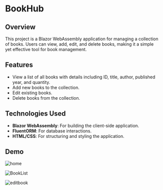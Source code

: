 # BookHub

## Overview

This project is a Blazor WebAssembly application for managing a collection of books. Users can view, add, edit, and delete books, making it a simple yet effective tool for book management.

## Features

- View a list of all books with details including ID, title, author, published year, and quantity.
- Add new books to the collection.
- Edit existing books.
- Delete books from the collection.


## Technologies Used

- **Blazor WebAssembly**: For building the client-side application.
- **FluentORM**: For database interactions.
- **HTML/CSS**: For structuring and styling the application.

## Demo
![home](https://github.com/user-attachments/assets/ad445ba4-c455-4477-80b0-09bdc6da6389)

![BookList](https://github.com/user-attachments/assets/d6aac384-ab92-475b-a15f-fbfac2293c7b)

![editbook](https://github.com/user-attachments/assets/f86ae17e-e376-484e-b47f-37ed1548153c)

